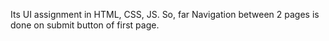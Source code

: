 Its UI assignment in HTML, CSS, JS. So, far Navigation between 2 pages is done on submit button of first page.
